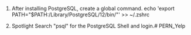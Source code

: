 1. After installing PostgreSQL, create a global command.
echo 'export PATH="$PATH:/Library/PostgreSQL/12/bin/"' >> ~/.zshrc

2. Spotlight Search "psql" for the PostgreSQL Shell and login.# PERN_Yelp
